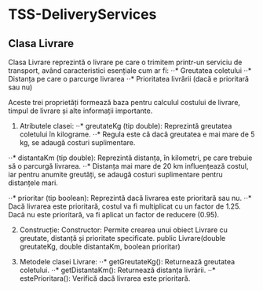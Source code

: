 # TSS-DeliveryServices

## Clasa Livrare

Clasa Livrare reprezintă o livrare pe care o trimitem printr-un serviciu de transport, având caracteristici esențiale cum ar fi:
⋅⋅* Greutatea coletului
⋅⋅* Distanța pe care o parcurge livrarea
⋅⋅* Prioritatea livrării (dacă e prioritară sau nu)

Aceste trei proprietăți formează baza pentru calculul costului de livrare, timpul de livrare și alte informații importante.

1. Atributele clasei:
⋅⋅* greutateKg (tip double): Reprezintă greutatea coletului în kilograme.
⋅⋅* Regula este că dacă greutatea e mai mare de 5 kg, se adaugă costuri suplimentare.

⋅⋅* distantaKm (tip double): Reprezintă distanța, în kilometri, pe care trebuie să o parcurgă livrarea.
⋅⋅* Distanța mai mare de 20 km influențează costul, iar pentru anumite greutăți, se adaugă costuri suplimentare pentru distanțele mari.

⋅⋅* prioritar (tip boolean): Reprezintă dacă livrarea este prioritară sau nu.
⋅⋅* Dacă livrarea este prioritară, costul va fi multiplicat cu un factor de 1.25. Dacă nu este prioritară, va fi aplicat un factor de reducere (0.95).

2. Construcție:
Constructor: Permite crearea unui obiect Livrare cu greutate, distanță și prioritate specificate.
public Livrare(double greutateKg, double distantaKm, boolean prioritar)


3. Metodele clasei Livrare:
⋅⋅* getGreutateKg(): Returnează greutatea coletului.
⋅⋅* getDistantaKm(): Returnează distanța livrării.
⋅⋅* estePrioritara(): Verifică dacă livrarea este prioritară.


